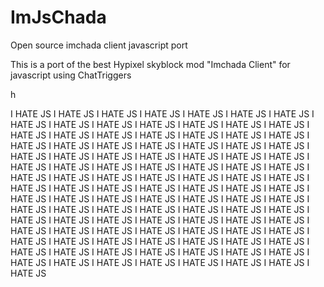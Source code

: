 # ImJsChada
Open source imchada client javascript port

This is a port of the best Hypixel skyblock mod "Imchada Client" for javascript using ChatTriggers

h

I HATE JS I HATE JS I HATE JS I HATE JS I HATE JS I HATE JS I HATE JS I HATE JS I HATE JS I HATE JS I HATE JS I HATE JS I HATE JS I HATE JS I HATE JS I HATE JS I HATE JS I HATE JS I HATE JS I HATE JS I HATE JS I HATE JS I HATE JS I HATE JS I HATE JS I HATE JS I HATE JS I HATE JS I HATE JS I HATE JS I HATE JS I HATE JS I HATE JS I HATE JS I HATE JS I HATE JS I HATE JS I HATE JS I HATE JS I HATE JS I HATE JS I HATE JS I HATE JS I HATE JS I HATE JS I HATE JS I HATE JS I HATE JS I HATE JS I HATE JS I HATE JS I HATE JS I HATE JS I HATE JS I HATE JS I HATE JS I HATE JS I HATE JS I HATE JS I HATE JS I HATE JS I HATE JS I HATE JS I HATE JS I HATE JS I HATE JS I HATE JS I HATE JS I HATE JS I HATE JS I HATE JS I HATE JS I HATE JS I HATE JS I HATE JS I HATE JS I HATE JS I HATE JS I HATE JS I HATE JS I HATE JS I HATE JS I HATE JS I HATE JS I HATE JS I HATE JS I HATE JS I HATE JS I HATE JS I HATE JS I HATE JS I HATE JS I HATE JS I HATE JS I HATE JS I HATE JS I HATE JS I HATE JS I HATE JS I HATE JS I HATE JS I HATE JS I HATE JS I HATE JS I HATE JS I HATE JS 
